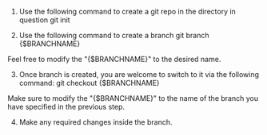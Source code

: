 1. Use the following command to create a git repo in the directory in question
git init

2. Use the following command to create a branch 
git branch {$BRANCHNAME}

Feel free to modify the "{$BRANCHNAME}" to the desired name. 

3. Once branch is created, you are welcome to switch to it via the following command:
git checkout {$BRANCHNAME} 

Make sure to modify the "{$BRANCHNAME}" to the name of the branch you have specified in the previous step.

4. Make any required changes inside the branch. 

